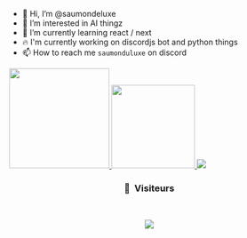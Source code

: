 - 👋 Hi, I’m @saumondeluxe
- 👀 I’m interested in AI thingz
- 🌱 I’m currently learning react / next
- 🔥 I'm currently working on discordjs bot and python things
- 📫 How to reach me `saumonduluxe` on discord

<a href="https://github.com/saumondeluxe">
  <img height="180em" src="https://github-readme-stats-eight-theta.vercel.app/api?username=saumondeluxe&show_icons=true&theme=react&include_all_commits=true&locale=fr"/>
  <img height="150em" src="https://github-readme-stats-eight-theta.vercel.app/api/top-langs/?username=saumondeluxe&layout=compact&langs_count=8&theme=react&locale=fr"/>
  <img src="https://github-profile-trophy.vercel.app/?username=ryo-ma&theme=dracula"/>
</a>

### <p align="center">👀 &nbsp;Visiteurs</p>
<br>
<p align="center">
  <img src="https://profile-counter.glitch.me/saumondeluxe/count.svg" />
</p>
